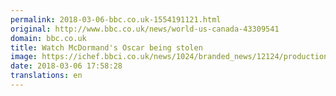 ```yaml
---
permalink: 2018-03-06-bbc.co.uk-1554191121.html
original: http://www.bbc.co.uk/news/world-us-canada-43309541
domain: bbc.co.uk
title: Watch McDormand's Oscar being stolen
image: https://ichef.bbci.co.uk/news/1024/branded_news/12124/production/_100302047_p0608yxc.jpg
date: 2018-03-06 17:58:28
translations: en
---
```


